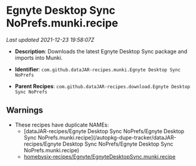 # Egnyte Desktop Sync NoPrefs.munki.recipe

_Last updated 2021-12-23 19:58:07Z_

- **Description**: Downloads the latest Egnyte Desktop Sync package and imports into Munki.

- **Identifier**: `com.github.dataJAR-recipes.munki.Egnyte Desktop Sync NoPrefs`

- **Parent Recipes**: `com.github.dataJAR-recipes.download.Egnyte Desktop Sync NoPrefs`

## Warnings

- These recipes have duplicate NAMEs:
    - [dataJAR-recipes/Egnyte Desktop Sync NoPrefs/Egnyte Desktop Sync NoPrefs.munki.recipe](/autopkg-dupe-tracker/dataJAR-recipes/Egnyte Desktop Sync NoPrefs/Egnyte Desktop Sync NoPrefs.munki.recipe)
    - [homebysix-recipes/Egnyte/EgnyteDesktopSync.munki.recipe](/autopkg-dupe-tracker/homebysix-recipes/Egnyte/EgnyteDesktopSync.munki.recipe)